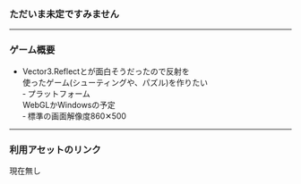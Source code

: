 ### ただいま未定ですみません

---

### ゲーム概要

-    Vector3.Reflectとが面白そうだったので反射を<br>使ったゲーム(シューティングや、パズル)を作りたい<br>
‐ プラットフォーム<br>WebGLかWindowsの予定<br>
‐ 標準の画面解像度860✕500

---

### 利用アセットのリンク

現在無し


